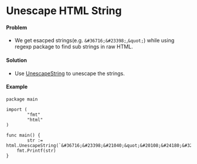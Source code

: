 # Unescape HTML String

#### Problem
* We get esacped strings(e.g. `&#36716;&#23398;`,`&quot;`) while using regexp package to find sub strings in raw HTML.

#### Solution
* Use [UnescapeString](https://godoc.org/html#UnescapeString) to unescape the strings.

#### Example

    package main

    import (
        	"fmt"
        	"html"
    )

    func main() {
        	str := html.UnescapeString(`&#36716;&#23398;&#21040;&quot;&#20108;&#24180;&#32423;10&#29677;&quot;`)
	    fmt.Printf(str)
    }


